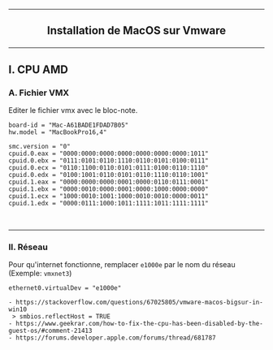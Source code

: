 -------------------------------------------------------------------------------------------------------------------------
## <p align='center'> Installation de MacOS sur Vmware </p>

-------------------------------------------------------------------------------------------------------------------------
## I. CPU AMD
### A. Fichier VMX
Editer le fichier vmx avec le bloc-note.
```
board-id = "Mac-A61BADE1FDAD7B05"
hw.model = "MacBookPro16,4"

smc.version = "0"
cpuid.0.eax = "0000:0000:0000:0000:0000:0000:0000:1011"
cpuid.0.ebx = "0111:0101:0110:1110:0110:0101:0100:0111"
cpuid.0.ecx = "0110:1100:0110:0101:0111:0100:0110:1110"
cpuid.0.edx = "0100:1001:0110:0101:0110:1110:0110:1001"
cpuid.1.eax = "0000:0000:0000:0001:0000:0110:0111:0001"
cpuid.1.ebx = "0000:0010:0000:0001:0000:1000:0000:0000"
cpuid.1.ecx = "1000:0010:1001:1000:0010:0010:0000:0011"
cpuid.1.edx = "0000:0111:1000:1011:1111:1011:1111:1111"
```

<br />

-------------------------------------------------------------------------------------------------------------------------
### II. Réseau
Pour qu'internet fonctionne, remplacer `e1000e` par le nom du réseau (Exemple: `vmxnet3`)
```
ethernet0.virtualDev = "e1000e"
```



```
- https://stackoverflow.com/questions/67025805/vmware-macos-bigsur-in-win10
 > smbios.reflectHost = TRUE
- https://www.geekrar.com/how-to-fix-the-cpu-has-been-disabled-by-the-guest-os/#comment-21413
- https://forums.developer.apple.com/forums/thread/681787
```


